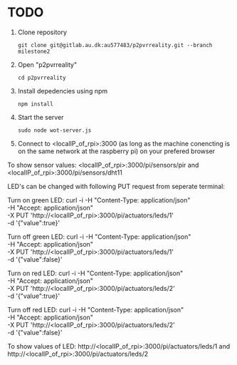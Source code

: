 # TODO

1. Clone repository

   `git clone git@gitlab.au.dk:au577483/p2pvrreality.git --branch milestone2`

2. Open "p2pvrreality"

   `cd p2pvrreality`

3. Install depedencies using npm
   
   `npm install`

4. Start the server

   `sudo node wot-server.js`

5. Connect to <localIP_of_rpi>:3000 (as long as the machine conencting is on the same network at the raspberry pi) on your prefered browser






To show sensor values: 
<localIP_of_rpi>:3000/pi/sensors/pir
and
<localIP_of_rpi>:3000/pi/sensors/dht11


LED's can be changed with following PUT request from seperate terminal:

Turn on green LED:
curl -i -H "Content-Type: application/json" \
-H "Accept: application/json" \
-X PUT 'http://<localIP_of_rpi>:3000/pi/actuators/leds/1' \
-d '{"value":true}'

Turn off green LED:
curl -i -H "Content-Type: application/json" \
-H "Accept: application/json" \
-X PUT 'http://<localIP_of_rpi>:3000/pi/actuators/leds/1' \
-d '{"value":false}'

Turn on red LED:
curl -i -H "Content-Type: application/json" \
-H "Accept: application/json" \
-X PUT 'http://<localIP_of_rpi>:3000/pi/actuators/leds/2' \
-d '{"value":true}'

Turn off red LED:
curl -i -H "Content-Type: application/json" \
-H "Accept: application/json" \
-X PUT 'http://<localIP_of_rpi>:3000/pi/actuators/leds/2' \
-d '{"value":false}'


To show values of LED:
http://<localIP_of_rpi>:3000/pi/actuators/leds/1
and 
http://<localIP_of_rpi>:3000/pi/actuators/leds/2